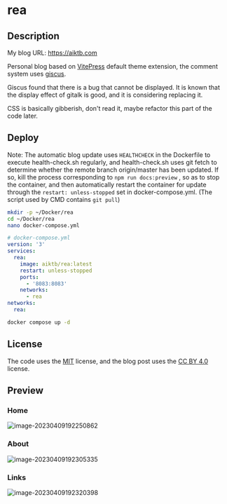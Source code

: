 # rea

## Description

My blog URL: https://aiktb.com

Personal blog based on [VitePress](https://vitepress.dev/) default theme extension, the comment system uses [giscus](https://github.com/giscus/giscus).

Giscus found that there is a bug that cannot be displayed. It is known that the display effect of gitalk is good, and it is considering replacing it.

CSS is basically gibberish, don't read it, maybe refactor this part of the code later.

## Deploy

Note: The automatic blog update uses `HEALTHCHECK` in the Dockerfile to execute health-check.sh regularly, and health-check.sh uses git fetch to determine whether the remote branch origin/master has been updated. If so, kill the process corresponding to `npm run docs:preview` , so as to stop the container, and then automatically restart the container for update through the `restart: unless-stopped` set in docker-compose.yml. (The script used by CMD contains `git pull`)

```bash
mkdir -p ~/Docker/rea
cd ~/Docker/rea
nano docker-compose.yml
```

```yaml
# docker-compose.yml
version: '3'
services:
  rea:
    image: aiktb/rea:latest
    restart: unless-stopped
    ports:
      - '8083:8083'
    networks:
      - rea
networks:
  rea:
```

```bash
docker compose up -d
```

## License

The code uses the [MIT](https://github.com/aiktb/rea/blob/master/LICENSE) license, and the blog post uses the [CC BY 4.0](https://creativecommons.org/licenses/by/4.0/) license.

## Preview

### Home

![image-20230409192250862](https://image.aiktb.com/images/2023/04/09/202304091922114.png)

### About

![image-20230409192305335](https://image.aiktb.com/images/2023/04/09/202304091923450.png)

### Links

![image-20230409192320398](https://image.aiktb.com/images/2023/04/09/202304091923508.png)
